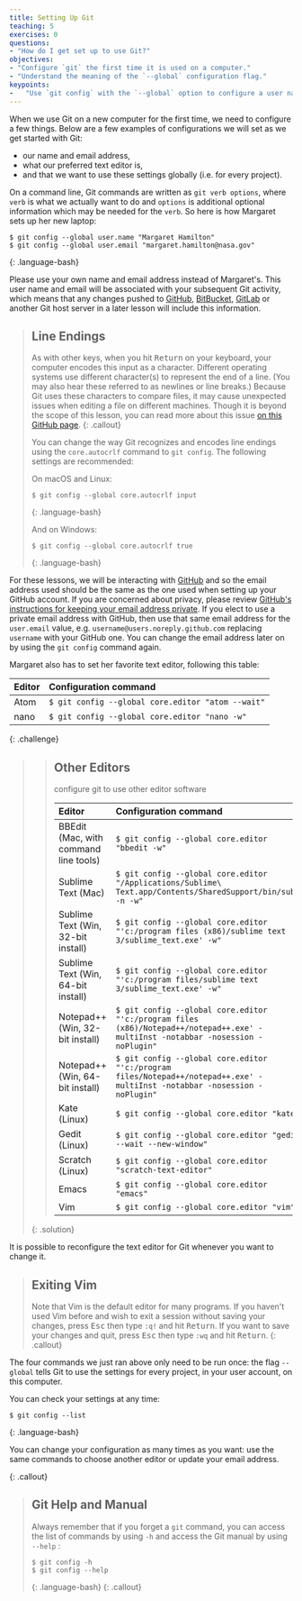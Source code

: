 ```yaml
---
title: Setting Up Git
teaching: 5
exercises: 0
questions:
- "How do I get set up to use Git?"
objectives:
- "Configure `git` the first time it is used on a computer."
- "Understand the meaning of the `--global` configuration flag."
keypoints:
-   "Use `git config` with the `--global` option to configure a user name, email address, editor, and other preferences once per machine."
---
```


When we use Git on a new computer for the first time,
we need to configure a few things. Below are a few examples
of configurations we will set as we get started with Git:

*   our name and email address,
*   what our preferred text editor is,
*   and that we want to use these settings globally (i.e. for every project).

On a command line, Git commands are written as `git verb options`,
where `verb` is what we actually want to do and `options` is additional optional information which may be needed for the `verb`. So here is how
Margaret sets up her new laptop:

~~~
$ git config --global user.name "Margaret Hamilton"
$ git config --global user.email "margaret.hamilton@nasa.gov"
~~~
{: .language-bash}

Please use your own name and email address instead of Margaret's. This user name and email will be associated with your subsequent Git activity,
which means that any changes pushed to
[GitHub](https://github.com/),
[BitBucket](https://bitbucket.org/),
[GitLab](https://gitlab.com/) or
another Git host server
in a later lesson will include this information.

> ## Line Endings
>
> As with other keys, when you hit <kbd>Return</kbd> on your keyboard,
> your computer encodes this input as a character.
> Different operating systems use different character(s) to represent the end of a line.
> (You may also hear these referred to as newlines or line breaks.)
> Because Git uses these characters to compare files,
> it may cause unexpected issues when editing a file on different machines.
> Though it is beyond the scope of this lesson, you can read more about this issue
> [on this GitHub page](https://help.github.com/articles/dealing-with-line-endings/).
{: .callout}
>
> You can change the way Git recognizes and encodes line endings
> using the `core.autocrlf` command to `git config`.
> The following settings are recommended:
>
> On macOS and Linux:
>
> ~~~
> $ git config --global core.autocrlf input
> ~~~
> {: .language-bash}
>
> And on Windows:
>
> ~~~
> $ git config --global core.autocrlf true
> ~~~
> {: .language-bash}
>

For these lessons, we will be interacting with [GitHub](https://github.com/) and so the email address used should be the same as the one used when setting up your GitHub account. If you are concerned about privacy, please review [GitHub's instructions for keeping your email address private][git-privacy].
If you elect to use a private email address with GitHub, then use that same email address for the `user.email` value, e.g. `username@users.noreply.github.com` replacing `username` with your GitHub one. You can change the email address later on by using the `git config` command again.

Margaret also has to set her favorite text editor, following this table:

| Editor                                | Configuration command                            |
|:--------------------------------------|:-------------------------------------------------|
| Atom                                  | `$ git config --global core.editor "atom --wait"`|
| nano                                  | `$ git config --global core.editor "nano -w"`    |

{: .challenge}


> > ## Other Editors
> > configure git to use other editor software
> >
> > | Editor                                | Configuration command                            |
> > |:--------------------------------------|:-------------------------------------------------|
> > | BBEdit (Mac, with command line tools) | `$ git config --global core.editor "bbedit -w"`    |
> > | Sublime Text (Mac)                    | `$ git config --global core.editor "/Applications/Sublime\ Text.app/Contents/SharedSupport/bin/subl -n -w"` |
> > | Sublime Text (Win, 32-bit install)    | `$ git config --global core.editor "'c:/program files (x86)/sublime text 3/sublime_text.exe' -w"` |
> > | Sublime Text (Win, 64-bit install)    | `$ git config --global core.editor "'c:/program files/sublime text 3/sublime_text.exe' -w"` |
> > | Notepad++ (Win, 32-bit install)       | `$ git config --global core.editor "'c:/program files (x86)/Notepad++/notepad++.exe' -multiInst -notabbar -nosession -noPlugin"`|
> > | Notepad++ (Win, 64-bit install)       | `$ git config --global core.editor "'c:/program files/Notepad++/notepad++.exe' -multiInst -notabbar -nosession -noPlugin"`|
> > | Kate (Linux)                          | `$ git config --global core.editor "kate"`       |
> > | Gedit (Linux)                         | `$ git config --global core.editor "gedit --wait --new-window"`   |
> > | Scratch (Linux)                       | `$ git config --global core.editor "scratch-text-editor"`  |
> > | Emacs                                 | `$ git config --global core.editor "emacs"`   |
> > | Vim                                   | `$ git config --global core.editor "vim"`   |
> {: .solution}


It is possible to reconfigure the text editor for Git whenever you want to change it.

> ## Exiting Vim
>
> Note that Vim is the default editor for many programs. If you haven't used Vim before and wish to exit a session without saving
your changes, press <kbd>Esc</kbd> then type `:q!` and hit <kbd>Return</kbd>.
> If you want to save your changes and quit, press <kbd>Esc</kbd> then type `:wq` and hit <kbd>Return</kbd>.
{: .callout}

The four commands we just ran above only need to be run once: the flag `--global` tells Git
to use the settings for every project, in your user account, on this computer.

You can check your settings at any time:

~~~
$ git config --list
~~~
{: .language-bash}

You can change your configuration as many times as you want: use the
same commands to choose another editor or update your email address.


{: .callout}

> ## Git Help and Manual
>
> Always remember that if you forget a `git` command, you can access the list of commands by using `-h` and access the Git manual by using `--help` :
>
> ~~~
> $ git config -h
> $ git config --help
> ~~~
> {: .language-bash}
{: .callout}

[git-privacy]: https://help.github.com/articles/keeping-your-email-address-private/
